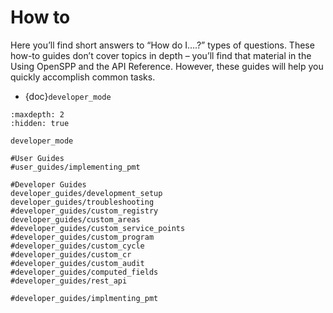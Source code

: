 # How to

Here you’ll find short answers to “How do I….?” types of questions. These how-to guides don’t cover topics in depth – you’ll find that material in the Using OpenSPP and the API Reference. However, these guides will help you quickly accomplish common tasks.

- {doc}`developer_mode`

```{toctree}
:maxdepth: 2
:hidden: true

developer_mode

#User Guides
#user_guides/implementing_pmt

#Developer Guides
developer_guides/development_setup
developer_guides/troubleshooting
#developer_guides/custom_registry
developer_guides/custom_areas
#developer_guides/custom_service_points
#developer_guides/custom_program
#developer_guides/custom_cycle
#developer_guides/custom_cr
#developer_guides/custom_audit
#developer_guides/computed_fields
#developer_guides/rest_api

#developer_guides/implmenting_pmt

```
